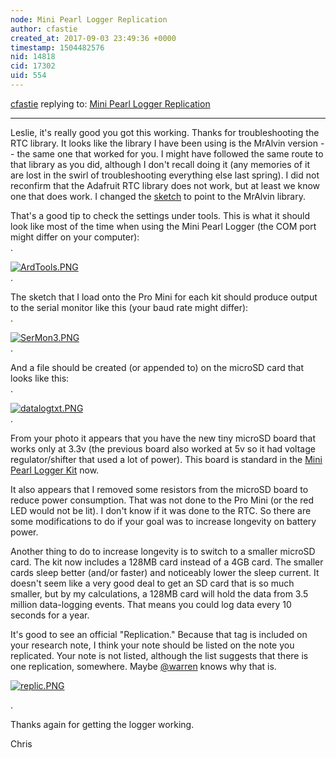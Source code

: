 ```yaml
---
node: Mini Pearl Logger Replication
author: cfastie
created_at: 2017-09-03 23:49:36 +0000
timestamp: 1504482576
nid: 14818
cid: 17302
uid: 554
---
```




[cfastie](../profile/cfastie) replying to: [Mini Pearl Logger Replication](../notes/Zengirl2/09-01-2017/mini-pearl-logger-replication)

----
Leslie, it's really good you got this working. Thanks for troubleshooting the RTC library. It looks like the library I have been using is the MrAlvin version -- the same one that worked for you. I might have followed the same route to that library as you did, although I don't recall doing it (any memories of it are lost in the swirl of troubleshooting everything else last spring). I did not reconfirm that the Adafruit RTC library does not work, but at least we know one that does work. I changed the [sketch](http://kaptery.com/files/documents/mini_rtctemp02.ino) to point to the MrAlvin library. 

That's a good tip to check the settings under tools. This is what it should look like most of the time when using the Mini Pearl Logger (the COM port might differ on your computer):  
.  

[![ArdTools.PNG](https://publiclab.org/system/images/photos/000/021/545/medium/ArdTools.PNG)](https://publiclab.org/system/images/photos/000/021/545/original/ArdTools.PNG)  
.  

The sketch that I load onto the Pro Mini for each kit should produce output to the serial monitor like this (your baud rate might differ):  
.  

[![SerMon3.PNG](https://publiclab.org/system/images/photos/000/021/546/large/SerMon3.PNG)](https://publiclab.org/system/images/photos/000/021/546/original/SerMon3.PNG)  
.  

And a file should be created (or appended to) on the microSD card that looks like this:  
.  

[![datalogtxt.PNG](https://publiclab.org/system/images/photos/000/021/547/medium/datalogtxt.PNG)](https://publiclab.org/system/images/photos/000/021/547/original/datalogtxt.PNG)  
.  

From your photo it appears that you have the new tiny microSD board that works only at 3.3v (the previous board also worked at 5v so it had voltage regulator/shifter that used a lot of power). This board is standard in the [Mini Pearl Logger Kit](http://kaptery.com/product/mini-pearl-logger-kit) now. 

It also appears that I removed some resistors from the microSD board to reduce power consumption.  That was not done to the Pro Mini (or the red LED would not be lit). I don't know if it was done to the RTC. So there are some modifications to do if your goal was to increase longevity on battery power. 

Another thing to do to increase longevity is to switch to a smaller microSD card. The kit now includes a 128MB card instead of a 4GB card. The smaller cards sleep better (and/or faster) and noticeably lower the sleep current. It doesn't seem like a very good deal to get an SD card that is so much smaller, but by my calculations, a 128MB card will hold the data from 3.5 million data-logging events. That means you could log data every 10 seconds for a year. 

It's good to see an official "Replication." Because that tag is included on your research note, I think your note should be listed on the note you replicated. Your note is not listed, although the list suggests that there is one replication, somewhere.  Maybe [@warren](/profile/warren) knows why that is.


[![replic.PNG](https://publiclab.org/system/images/photos/000/021/548/medium/replic.PNG)](https://publiclab.org/system/images/photos/000/021/548/original/replic.PNG)

.  

Thanks again for getting the logger working.

Chris




